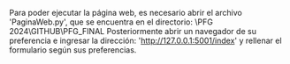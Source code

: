 Para poder ejecutar la página web, es necesario abrir el archivo 'PaginaWeb.py', que se encuentra en el directorio:
\PFG 2024\GITHUB\PFG_FINAL
Posteriormente abrir un navegador de su preferencia e ingresar la dirección: 'http://127.0.0.1:5001/index' y rellenar el formulario según sus preferencias.
